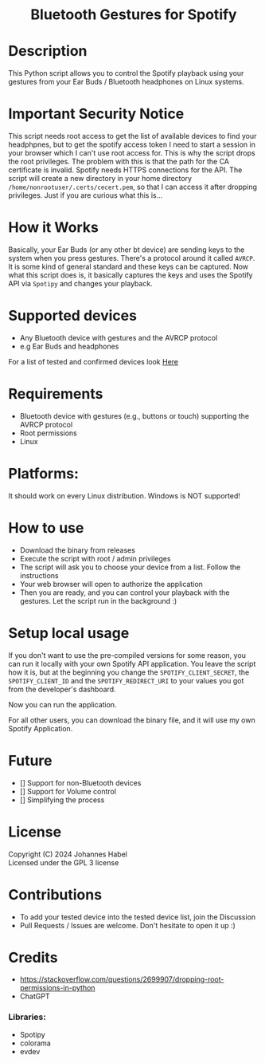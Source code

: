 <h1 align="center">Bluetooth Gestures for Spotify</h1> 

# Description

This Python script allows you to control the Spotify playback using your gestures from your Ear Buds / Bluetooth headphones
on Linux systems.

# Important Security Notice

This script needs root access to get the list of available devices to find your headphpnes, but to get the 
spotify access token I need to start a session in your browser which I can't use root access for. This is why
the script drops the root privileges. The problem with this is that the path for the CA certificate is invalid.
Spotify needs HTTPS connections for the API. The script will create a new directory in your home directory
`/home/nonrootuser/.certs/cecert.pem`, so that I can access it after dropping privileges. Just if you are curious what
this is...

# How it Works
Basically, your Ear Buds (or any other bt device) are sending keys to the system when you press gestures. There's a protocol around it called `AVRCP`. 
It is some kind of general standard and these keys can be captured. Now what this script does is, it basically captures the keys and uses the Spotify API
via `Spotipy` and changes your playback.

# Supported devices
- Any Bluetooth device with gestures and the AVRCP protocol
- e.g Ear Buds and headphones

For a list of tested and confirmed devices look [Here](https://github.com/EchterAlsFake/BluetoothGesturesSpotify/blob/master/TESTED_DEVICES.md)

# Requirements
- Bluetooth device with gestures (e.g., buttons or touch) supporting the AVRCP protocol
- Root permissions 
- Linux

# Platforms:
It should work on every Linux distribution. Windows is NOT supported!

# How to use
- Download the binary from releases
- Execute the script with root / admin privileges
- The script will ask you to choose your device from a list. Follow the instructions
- Your web browser will open to authorize the application
- Then you are ready, and you can control your playback with the gestures. Let the script run in the background :) 


# Setup local usage
If you don't want to use the pre-compiled versions for some reason, you can run it locally with your own Spotify API application.
You leave the script how it is, but at the beginning you change the `SPOTIFY_CLIENT_SECRET`, the `SPOTIFY_CLIENT_ID` and the
`SPOTIFY_REDIRECT_URI` to your values you got from the developer's dashboard.

Now you can run the application.

For all other users, you can download the binary file, and it will use my own Spotify Application.

# Future
- [] Support for non-Bluetooth devices
- [] Support for Volume control
- [] Simplifying the process

# License
Copyright (C) 2024 Johannes Habel
<br>Licensed under the GPL 3 license

# Contributions
- To add your tested device into the tested device list, join the Discussion
- Pull Requests / Issues are welcome. Don't hesitate to open it up :) 

# Credits
- https://stackoverflow.com/questions/2699907/dropping-root-permissions-in-python
- ChatGPT
### Libraries:
- Spotipy
- colorama
- evdev